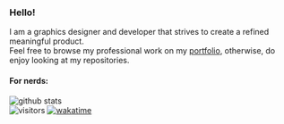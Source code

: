 ### Hello!

I am a graphics designer and developer that strives to create a refined meaningful product.<br>
Feel free to browse my professional work on my [portfolio](https://bumbleboss.xyz), otherwise, do enjoy looking at my repositories.

#### For nerds:
![github stats](https://github-readme-stats.vercel.app/api?username=Bumbleboss&show_icons=true&count_private=true&hide=contribs&title_color=ffffff&text_color=C7BDB1&bg_color=090807&icon_color=5a473a)
<br>![visitors](https://visitor-badge.glitch.me/badge?page_id=Bumbleboss.Bumbleboss)
[![wakatime](https://wakatime.com/badge/user/2283f3de-8c8e-4413-9ae1-8102f589dd6e.svg)](https://wakatime.com/@2283f3de-8c8e-4413-9ae1-8102f589dd6e)
